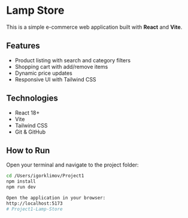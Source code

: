 # Lamp Store

This is a simple e-commerce web application built with **React** and **Vite**.

## Features
- Product listing with search and category filters
- Shopping cart with add/remove items
- Dynamic price updates
- Responsive UI with Tailwind CSS

## Technologies
- React 18+
- Vite
- Tailwind CSS
- Git & GitHub

## How to Run
 Open your terminal and navigate to the project folder:

```bash
cd /Users/igorklimov/Project1
npm install
npm run dev

Open the application in your browser:
http://localhost:5173
# Project1-Lamp-Store
